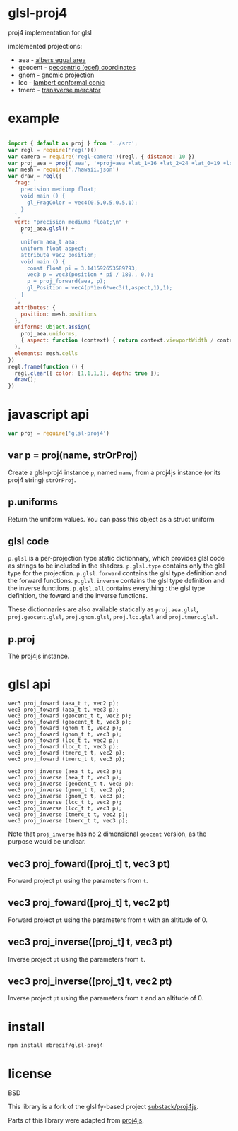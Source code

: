 # glsl-proj4

proj4 implementation for glsl

implemented projections:

* aea - [albers equal area](http://proj4.org/projections/aea.html)
* geocent - [geocentric (ecef) coordinates](https://en.wikipedia.org/wiki/ECEF)
* gnom - [gnomic projection](http://proj4.org/projections/gnom.html)
* lcc - [lambert conformal conic](http://proj4.org/projections/lcc.html)
* tmerc - [transverse mercator](http://proj4.org/projections/tmerc.html)

# example

``` js

import { default as proj } from '../src';
var regl = require('regl')()
var camera = require('regl-camera')(regl, { distance: 10 })
var proj_aea = proj('aea', '+proj=aea +lat_1=16 +lat_2=24 +lat_0=19 +lon_0=-157 +x_0=0 +y_0=0 +ellps=GRS80 +datum=NAD83 +units=m +no_defs')
var mesh = require('./hawaii.json')
var draw = regl({
  frag: `
    precision mediump float;
    void main () {
      gl_FragColor = vec4(0.5,0.5,0.5,1);
    }
  `,
  vert: "precision mediump float;\n" +
    proj_aea.glsl() +
    `
    uniform aea_t aea;
    uniform float aspect;
    attribute vec2 position;
    void main () {
      const float pi = 3.141592653589793;
      vec3 p = vec3(position * pi / 180., 0.);
      p = proj_forward(aea, p);
      gl_Position = vec4(p*1e-6*vec3(1,aspect,1),1);
    }
  `,
  attributes: {
    position: mesh.positions
  },
  uniforms: Object.assign(
    proj_aea.uniforms,
    { aspect: function (context) { return context.viewportWidth / context.viewportHeight } }
  ),
  elements: mesh.cells
})
regl.frame(function () {
  regl.clear({ color: [1,1,1,1], depth: true });
  draw();
})
```

# javascript api

``` js
var proj = require('glsl-proj4')
```

## var p = proj(name, strOrProj)

Create a glsl-proj4 instance `p`, named `name`, from a proj4js instance (or its proj4 string) `strOrProj`.

## p.uniforms

Return the uniform values. You can pass this object as a struct uniform

## glsl code

`p.glsl` is a per-projection type static dictionnary, which provides glsl code as strings to be included in the shaders.
`p.glsl.type` contains only the glsl type for the projection.
`p.glsl.forward` contains the glsl type definition and the forward functions.
`p.glsl.inverse` contains the glsl type definition and the inverse functions.
`p.glsl.all` contains everything : the glsl type definition, the foward and the inverse functions.

These dictionnaries are also available statically as `proj.aea.glsl`, `proj.geocent.glsl`, `proj.gnom.glsl`, `proj.lcc.glsl` and `proj.tmerc.glsl`.

## p.proj

The proj4js instance.

# glsl api

```
vec3 proj_foward (aea_t t, vec2 p);
vec3 proj_foward (aea_t t, vec3 p);
vec3 proj_foward (geocent_t t, vec2 p);
vec3 proj_foward (geocent_t t, vec3 p);
vec3 proj_foward (gnom_t t, vec2 p);
vec3 proj_foward (gnom_t t, vec3 p);
vec3 proj_foward (lcc_t t, vec2 p);
vec3 proj_foward (lcc_t t, vec3 p);
vec3 proj_foward (tmerc_t t, vec2 p);
vec3 proj_foward (tmerc_t t, vec3 p);

vec3 proj_inverse (aea_t t, vec2 p);
vec3 proj_inverse (aea_t t, vec3 p);
vec3 proj_inverse (geocent_t t, vec3 p);
vec3 proj_inverse (gnom_t t, vec2 p);
vec3 proj_inverse (gnom_t t, vec3 p);
vec3 proj_inverse (lcc_t t, vec2 p);
vec3 proj_inverse (lcc_t t, vec3 p);
vec3 proj_inverse (tmerc_t t, vec2 p);
vec3 proj_inverse (tmerc_t t, vec3 p);
```

Note that `proj_inverse` has no 2 dimensional `geocent` version, as the purpose would be unclear.

## vec3 proj_foward([proj_t] t, vec3 pt)

Forward project `pt` using the parameters from `t`.

## vec3 proj_foward([proj_t] t, vec2 pt)

Forward project `pt` using the parameters from `t` with an altitude of 0.

## vec3 proj_inverse([proj_t] t, vec3 pt)

Inverse project `pt` using the parameters from `t`.

## vec3 proj_inverse([proj_t] t, vec2 pt)

Inverse project `pt` using the parameters from `t` and an altitude of 0.

# install

```
npm install mbredif/glsl-proj4
```

# license

BSD

This library is a fork of the glslify-based project
[substack/proj4js](https://github.com/substack/proj4js).

Parts of this library were adapted from
[proj4js](https://github.com/proj4js/proj4js).
